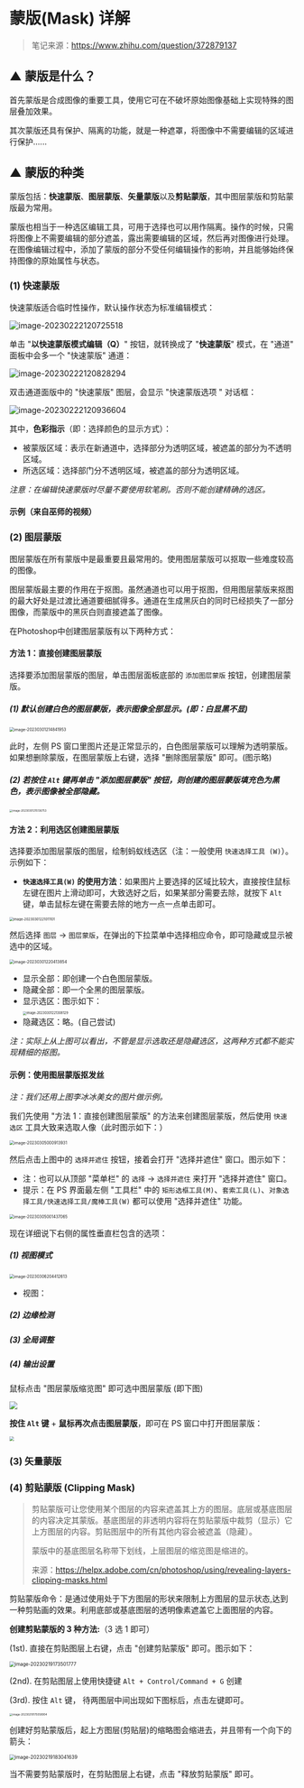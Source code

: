 # 蒙版(Mask) 详解

> 笔记来源：https://www.zhihu.com/question/372879137

## ▲ 蒙版是什么？

首先蒙版是合成图像的重要工具，使用它可在不破坏原始图像基础上实现特殊的图层叠加效果。

其次蒙版还具有保护、隔离的功能，就是一种遮罩，将图像中不需要编辑的区域进行保护......

## ▲ 蒙版的种类
蒙版包括：**快速蒙版**、**图层蒙版**、**矢量蒙版**以及**剪贴蒙版**，其中图层蒙版和剪贴蒙版最为常用。

蒙版也相当于一种选区编辑工具，可用于选择也可以用作隔离。操作的时候，只需将图像上不需要编辑的部分遮盖，露出需要编辑的区域，然后再对图像进行处理。在图像编辑过程中，添加了蒙版的部分不受任何编辑操作的影响，并且能够始终保持图像的原始属性与状态。

### (1) 快速蒙版

快速蒙版适合临时性操作，默认操作状态为标准编辑模式：

![image-20230222120725518](readme.assets/image-20230222120725518.png)

单击 "**以快速蒙版模式编辑（Q）**" 按钮，就转换成了 "**快速蒙版**" 模式，在 "通道" 面板中会多一个 "快速蒙版" 通道：

![image-20230222120828294](readme.assets/image-20230222120828294.png)

双击通道面版中的 "快速蒙版" 图层，会显示 "快速蒙版选项 " 对话框：

![image-20230222120936604](readme.assets/image-20230222120936604.png)

其中，**色彩指示**（即：选择颜色的显示方式）：

- 被蒙版区域：表示在新通道中，选择部分为透明区域，被遮盖的部分为不透明区域。
- 所选区域：选择部门分不透明区域，被遮盖的部分为透明区域。

*注意：在编辑快速蒙版时尽量不要使用软笔刷。否则不能创建精确的选区。*

#### 示例（来自巫师的视频）



### (2) 图层蒙版
图层蒙版在所有蒙版中是最重要且最常用的。使用图层蒙版可以抠取一些难度较高的图像。

图层蒙版最主要的作用在于抠图。虽然通道也可以用于抠图，但用图层蒙版来抠图的最大好处是过渡比通道要细腻得多。通道在生成黑灰白的同时已经损失了一部分图像，而蒙版中的黑灰白则直接遮盖了图像。

在Photoshop中创建图层蒙版有以下两种方式：

#### 方法 1：直接创建图层蒙版

选择要添加图层蒙版的图层，单击图层面板底部的 `添加图层蒙版` 按钮，创建图层蒙版。

##### (1) 默认创建白色的图层蒙版，表示图像全部显示。(即：白显黑不显)

<img src="readme.assets/image-20230301214841953.png" alt="image-20230301214841953" style="zoom: 50%;" />

此时，左侧 PS 窗口里图片还是正常显示的，白色图层蒙版可以理解为透明蒙版。如果想删除蒙版，在图层蒙版上右键，选择 "删除图层蒙版" 即可。(图示略)

##### (2) 若按住 `Alt` 键再单击 "添加图层蒙版" 按钮，则创建的图层蒙版填充色为黑色，表示图像被全部隐藏。

<img src="readme.assets/image-20230301215136753.png" alt="image-20230301215136753" style="zoom: 33%;" />

#### 方法 2：利用选区创建图层蒙版

选择要添加图层蒙版的图层，绘制蚂蚁线选区（注：一般使用 `快速选择工具 (W)`）。 示例如下：

- **`快速选择工具(W)` 的使用方法**：如果图片上要选择的区域比较大，直接按住鼠标左键在图片上滑动即可，大致选好之后，如果某部分需要去除，就按下 `Alt` 键，单击鼠标左键在需要去除的地方一点一点单击即可。

<img src="readme.assets/image-20230301221011101.png" alt="image-20230301221011101" style="zoom: 42%;" />

然后选择 `图层` -> `图层蒙版`，在弹出的下拉菜单中选择相应命令，即可隐藏或显示被选中的区域。

<img src="readme.assets/image-20230301220413854.png" alt="image-20230301220413854" style="zoom:50%;" />

- 显示全部：即创建一个白色图层蒙版。
- 隐藏全部：即一个全黑的图层蒙版。
- 显示选区：图示如下：<br/>
  <img src="readme.assets/image-20230301221308129.png" alt="image-20230301221308129" style="zoom: 40%;" />
- 隐藏选区：略。(自己尝试)

*注：实际上从上图可以看出，不管是显示选取还是隐藏选区，这两种方式都不能实现精细的抠图。*



#### 示例：使用图层蒙版抠发丝

*注：我们还用上图李冰冰美女的图片做示例。*

我们先使用 "方法 1：直接创建图层蒙版" 的方法来创建图层蒙版，然后使用 `快速选区` 工具大致来选取人像（此时图示如下：）

<img src="readme.assets/image-20230305000913931.png" alt="image-20230305000913931" style="zoom:50%;" />

然后点击上图中的 `选择并遮住` 按钮，接着会打开 "选择并遮住" 窗口。图示如下：

- 注：也可以从顶部 "菜单栏"  的 `选择` -> `选择并遮住` 来打开 "选择并遮住" 窗口。
- 提示：在 PS 界面最左侧 "工具栏" 中的 `矩形选框工具(M)`、`套索工具(L)`、`对象选择工具/快速选择工具/魔棒工具(W)` 都可以使用 "选择并遮住" 功能。

<img src="readme.assets/image-20230305001437065.png" alt="image-20230305001437065" style="zoom:50%;" />

现在详细说下右侧的属性垂直栏包含的选项：

##### (1) 视图模式

<img src="readme.assets/image-20230306204412613.png" alt="image-20230306204412613" style="zoom:50%;" />

- 视图：

##### (2) 边缘检测

##### (3) 全局调整

##### (4) 输出设置



鼠标点击 "图层蒙版缩览图" 即可选中图层蒙版 (即下图)

<img src="readme.assets/image-20230301213304219.png" style="zoom:86%;" />

**按住 `Alt` 键** + **鼠标再次点击图层蒙版**，即可在 PS 窗口中打开图层蒙版：

<img src="readme.assets/image-20230301213748304.png" style="zoom:50%;" />



### (3) 矢量蒙版

### (4) 剪贴蒙版 (Clipping Mask)

> 剪贴蒙版可让您使用某个图层的内容来遮盖其上方的图层。底层或基底图层的内容决定其蒙版。基底图层的非透明内容将在剪贴蒙版中裁剪（显示）它上方图层的内容。剪贴图层中的所有其他内容会被遮盖（隐藏）。
>
> 蒙版中的基底图层名称带下划线，上层图层的缩览图是缩进的。
>
>
> 来源：https://helpx.adobe.com/cn/photoshop/using/revealing-layers-clipping-masks.html


剪贴蒙版命令：是通过使用处于下方图层的形状来限制上方图层的显示状态,达到一种剪贴画的效果。利用底部或基底图层的透明像素遮盖它上面图层的内容。

**创建剪贴蒙版的 3 种方法:**（3 选 1 即可）

(1st). 直接在剪贴图层上右键，点击 "创建剪贴蒙版" 即可。图示如下：

<img src="readme.assets/image-20230219173501777.png" alt="image-20230219173501777" style="zoom:60%;" />

(2nd). 在剪贴图层上使用快捷键 `Alt + Control/Command + G` 创建

(3rd). 按住 `Alt` 键， 待两图层中间出现如下图标后，点击左键即可。

<img src="readme.assets/image-20230219175058904.png" alt="image-20230219175058904" style="zoom: 33%;" />

创建好剪贴蒙版后，起上方图层(剪贴层)的缩略图会缩进去，并且带有一个向下的箭头：

<img src="readme.assets/image-20230219183041639.png" alt="image-20230219183041639" style="zoom:60%;" />


当不需要剪贴蒙版时，在剪贴图层上右键，点击 "释放剪贴蒙版" 即可。

